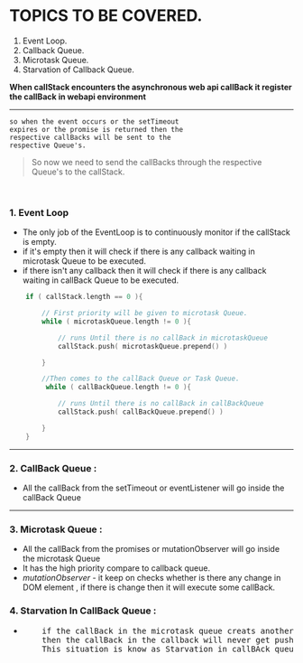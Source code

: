 # TOPICS TO BE COVERED.

1. Event Loop.
1. Callback Queue.
1. Microtask Queue.
1. Starvation of Callback Queue.

**When callStack encounters the asynchronous web api callBack it register the callBack in webapi environment**

---

    so when the event occurs or the setTimeout
    expires or the promise is returned then the
    respective callBacks will be sent to the
    respective Queue's.

> So now we need to send the callBacks through the respective Queue's to the callStack.

<br/>

### **1. Event Loop**

- The only job of the EventLoop is to continuously monitor if the callStack is empty.
- if it's empty then it will check if there is any callback waiting in microtask Queue to be executed.
- if there isn't any callback then it will check if there is any callback waiting in callBack Queue to be executed.

```C++
    if ( callStack.length == 0 ){

        // First priority will be given to microtask Queue.
        while ( microtaskQueue.length != 0 ){

            // runs Until there is no callBack in microtaskQueue
            callStack.push( microtaskQueue.prepend() )

        }

        //Then comes to the callBack Queue or Task Queue.
         while ( callBackQueue.length != 0 ){

            // runs Until there is no callBack in callBackQueue
            callStack.push( callBackQueue.prepend() )

        }
    }
```

---

### **2. CallBack Queue :**

- All the callBack from the setTimeout or eventListener will go inside the callBack Queue

---

### **3. Microtask Queue :**

- All the callBack from the promises or mutationObserver will go inside the microtask Queue
- It has the high priority compare to callback queue.
- _mutationObserver_ - it keep on checks whether is there any change in DOM element , if there is change then it will execute some callBack.

### **4. Starvation In CallBack Queue :**

- <pre>
      if the callBack in the microtask queue creats another callBack in microtask and the new one create another one and so on.
      then the callBack in the callback will never get pushed into the callstack.
      This situation is know as Starvation in callBAck queue.
  </pre>
